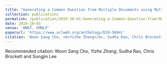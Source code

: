```yaml
---
title: "Generating a Common Question from Multiple Documents using Multi-source Encoder-Decoder Models."
collection: publications
permalink: /publication/2019-10-01-Generating-a-Common-Question-from-Multiple-Documents-using-Multi-source-Encoder-Decoder-Models
date: 2019-10-01
venue: 'WNGT, EMNLP'
paperurl: 'https://www.aclweb.org/anthology/D19-5604/'
citation: 'Woon Sang Cho, <b>Yizhe Zhang</b>, Sudha Rao, Chris Brockett and Sungjin Lee'
---
```

Recommended citation: Woon Sang Cho, *Yizhe Zhang*, Sudha Rao, Chris Brockett and Sungjin Lee
